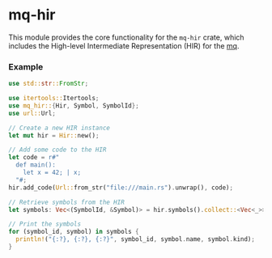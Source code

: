 # mq-hir

This module provides the core functionality for the `mq-hir` crate, which includes the High-level Intermediate Representation (HIR) for the [mq](https://github.com/harehare/mq).

### Example

```rust
use std::str::FromStr;

use itertools::Itertools;
use mq_hir::{Hir, Symbol, SymbolId};
use url::Url;

// Create a new HIR instance
let mut hir = Hir::new();

// Add some code to the HIR
let code = r#"
  def main():
    let x = 42; | x;
  "#;
hir.add_code(Url::from_str("file:///main.rs").unwrap(), code);

// Retrieve symbols from the HIR
let symbols: Vec<(SymbolId, &Symbol)> = hir.symbols().collect::<Vec<_>>();

// Print the symbols
for (symbol_id, symbol) in symbols {
  println!("{:?}, {:?}, {:?}", symbol_id, symbol.name, symbol.kind);
}
```
